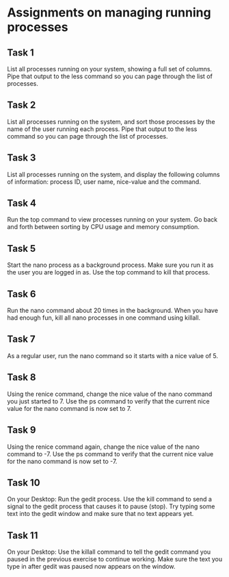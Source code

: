 # Assignments on managing running processes


## Task 1
List all processes running on your system, showing a full set of columns. Pipe that output to the less command so you can page through the list of processes.

## Task 2
List all processes running on the system, and sort those processes by the name of the user running each process. Pipe that output to the less command so you can page through the list of processes.

## Task 3
List all processes running on the system, and display the following columns of information: process ID, user name, nice-value and the command.

## Task 4
Run the top command to view processes running on your system. Go back and forth between sorting by CPU usage and memory consumption.

## Task 5
Start the nano process as a background process. Make sure you run it as the user you are logged in as. Use the top command to kill that process.

## Task 6
Run the nano command about 20 times in the background. When you have had enough fun, kill all nano processes in one command using killall.

## Task 7
As a regular user, run the nano command so it starts with a nice value of 5.

## Task 8
Using the renice command, change the nice value of the nano command you just started to 7. Use the ps command to verify that the current nice value for the nano command is now set to 7. 

## Task 9
Using the renice command again, change the nice value of the nano command to -7. Use the ps command to verify that the current nice value for the nano command is now set to -7. 

## Task 10
On your Desktop: Run the gedit process. Use the kill command to send a signal to the gedit process that causes it to pause (stop). Try typing some text into the gedit window and make sure that no text appears yet.

## Task 11
On your Desktop: Use the killall command to tell the gedit command you paused in the previous exercise to continue working. Make sure the text you type in after gedit was paused now appears on the window.
